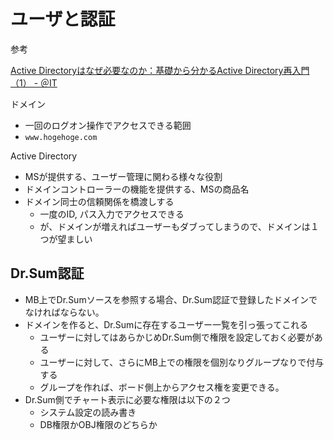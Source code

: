 # ユーザと認証

参考  

[Active Directoryはなぜ必要なのか：基礎から分かるActive Directory再入門（1） - ＠IT]()

ドメイン
- 一回のログオン操作でアクセスできる範囲
- `www.hogehoge.com`

Active Directory
- MSが提供する、ユーザー管理に関わる様々な役割
- ドメインコントローラーの機能を提供する、MSの商品名
- ドメイン同士の信頼関係を橋渡しする
  - 一度のID, パス入力でアクセスできる
  - が、ドメインが増えればユーザーもダブってしまうので、ドメインは１つが望ましい

## Dr.Sum認証

- MB上でDr.Sumソースを参照する場合、Dr.Sum認証で登録したドメインでなければならない。
- ドメインを作ると、Dr.Sumに存在するユーザー一覧を引っ張ってこれる
  - ユーザーに対してはあらかじめDr.Sum側で権限を設定しておく必要がある
  - ユーザーに対して、さらにMB上での権限を個別なりグループなりで付与する
  - グループを作れば、ボード側上からアクセス権を変更できる。
- Dr.Sum側でチャート表示に必要な権限は以下の２つ
  - システム設定の読み書き
  - DB権限かOBJ権限のどちらか
